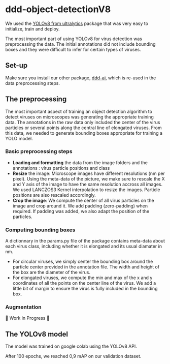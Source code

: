 # ddd-object-detectionV8

We used the [YOLOv8 from ultralytics](https://github.com/ultralytics/ultralytics) package that was very easy to initialize, train and deploy.

The most important part of using YOLOv8 for virus detection was preprocessing the data. The initial annotations did not include bounding boxes and they were difficult to infer for certain types of viruses.

## Set-up
Make sure you install our other package, [ddd-ai](https://github.com/deep-disease-detection/ddd-ai), which is re-used in the data preprocessing steps.


## The preprocessing
The most important aspect of training an object detection algorithm to detect viruses on microscopes was generating the appropriate training data.
The annotations in the raw data only included the center of the virus particles or several points along the central line of elongated viruses. From this data, we needed to generate bounding boxes appropriate for training a YOLO model.

### Basic preprocessing steps
- **Loading and formatting** the data from the image folders and the annotations : virus particle positions and class
- **Resize** the image: Microscope images have different resolutions (nm per pixel). Using the meta-data of the picture, we make sure to rescale the X and Y axis of the image to have the same resolution accross all images. We used LANCZOS3 Kernel interpolation to resize the images. Particle positions are also rescaled accordingly.
- **Crop the image**: We compute the center of all virus particles on the image and crop around it. We add padding (zero-padding) when required. If padding was added, we also adapt the position of the particles.

### Computing bounding boxes
A dictionnary in the params.py file of the package contains meta-data about each virus class, including whether it is elongated and its usual diamater in nm.
- For circular viruses, we simply center the bounding box around the particle center provided in the annotation file. The width and height of the box are the diameter of the virus.
- For elongated viruses, we compute the min and max of the x and y coordinates of all the points on the center line of the virus. We add a little bit of margin to ensure the virus is fully included in the bounding box.

### Augmentation
🚧 Work in Progress 🚧

## The YOLOv8 model
The model was trained on google colab using the YOLOv8 API.

After 100 epochs, we reached 0,9 mAP on our validation dataset.
